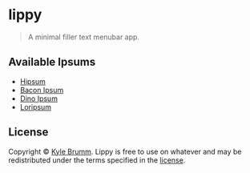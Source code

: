 # lippy

> A minimal filler text menubar app.


## Available Ipsums

- [Hipsum](https://hipsum.co/)
- [Bacon Ipsum](http://baconipsum.com/)
- [Dino Ipsum](http://dinoipsum.herokuapp.com/)
- [Loripsum](http://loripsum.net/)


## License

Copyright © [Kyle Brumm](http://kylebrumm.com). Lippy is free to use on whatever and may be redistributed under the terms specified in the [license](LICENSE.md).
